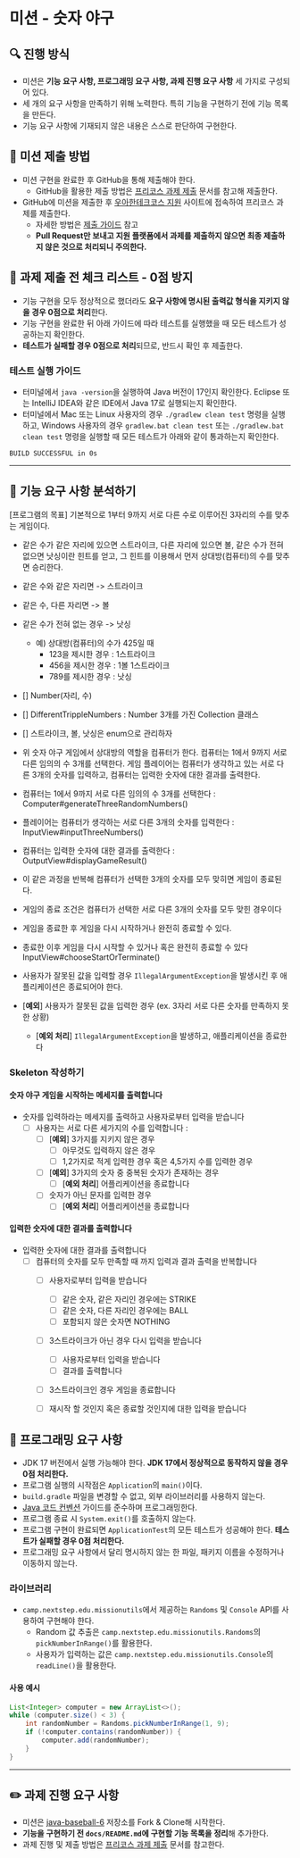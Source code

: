 # 미션 - 숫자 야구

## 🔍 진행 방식

- 미션은 **기능 요구 사항, 프로그래밍 요구 사항, 과제 진행 요구 사항** 세 가지로 구성되어 있다.
- 세 개의 요구 사항을 만족하기 위해 노력한다. 특히 기능을 구현하기 전에 기능 목록을 만든다.
- 기능 요구 사항에 기재되지 않은 내용은 스스로 판단하여 구현한다.

## 📮 미션 제출 방법

- 미션 구현을 완료한 후 GitHub을 통해 제출해야 한다.
    - GitHub을 활용한 제출 방법은 [프리코스 과제 제출](https://github.com/woowacourse/woowacourse-docs/tree/master/precourse) 문서를 참고해
      제출한다.
- GitHub에 미션을 제출한 후 [우아한테크코스 지원](https://apply.techcourse.co.kr) 사이트에 접속하여 프리코스 과제를 제출한다.
    - 자세한 방법은 [제출 가이드](https://github.com/woowacourse/woowacourse-docs/tree/master/precourse#제출-가이드) 참고
    - **Pull Request만 보내고 지원 플랫폼에서 과제를 제출하지 않으면 최종 제출하지 않은 것으로 처리되니 주의한다.**

## 🚨 과제 제출 전 체크 리스트 - 0점 방지

- 기능 구현을 모두 정상적으로 했더라도 **요구 사항에 명시된 출력값 형식을 지키지 않을 경우 0점으로 처리**한다.
- 기능 구현을 완료한 뒤 아래 가이드에 따라 테스트를 실행했을 때 모든 테스트가 성공하는지 확인한다.
- **테스트가 실패할 경우 0점으로 처리**되므로, 반드시 확인 후 제출한다.

### 테스트 실행 가이드

- 터미널에서 `java -version`을 실행하여 Java 버전이 17인지 확인한다.
  Eclipse 또는 IntelliJ IDEA와 같은 IDE에서 Java 17로 실행되는지 확인한다.
- 터미널에서 Mac 또는 Linux 사용자의 경우 `./gradlew clean test` 명령을 실행하고,
  Windows 사용자의 경우 `gradlew.bat clean test` 또는 `./gradlew.bat clean test` 명령을 실행할 때 모든 테스트가 아래와 같이 통과하는지 확인한다.

```
BUILD SUCCESSFUL in 0s
```

---

## 🚀 기능 요구 사항 분석하기 

[프로그램의 목표] 기본적으로 1부터 9까지 서로 다른 수로 이루어진 3자리의 수를 맞추는 게임이다.

- 같은 수가 같은 자리에 있으면 스트라이크, 다른 자리에 있으면 볼, 같은 수가 전혀 없으면 낫싱이란 힌트를 얻고, 그 힌트를 이용해서 먼저 상대방(컴퓨터)의 수를 맞추면 승리한다.
- 같은 수와 같은 자리면 -> 스트라이크
- 같은 수, 다른 자리면 -> 볼
- 같은 수가 전혀 없는 경우 -> 낫싱
    - 예) 상대방(컴퓨터)의 수가 425일 때
        - 123을 제시한 경우 : 1스트라이크
        - 456을 제시한 경우 : 1볼 1스트라이크
        - 789를 제시한 경우 : 낫싱

- [] Number(자리, 수)
- [] DifferentTrippleNumbers : Number 3개를 가진 Collection 클래스 
- [] 스트라이크, 볼, 낫싱은 enum으로 관리하자 

- 위 숫자 야구 게임에서 상대방의 역할을 컴퓨터가 한다. 컴퓨터는 1에서 9까지 서로 다른 임의의 수 3개를 선택한다. 게임 플레이어는 컴퓨터가 생각하고 있는 서로 다른 3개의 숫자를 입력하고, 컴퓨터는 입력한 숫자에 대한
  결과를 출력한다.
- 컴퓨터는 1에서 9까지 서로 다른 임의의 수 3개를 선택한다 : Computer#generateThreeRandomNumbers()
- 플레이어는 컴퓨터가 생각하는 서로 다른 3개의 숫자를 입력한다 : InputView#inputThreeNumbers()
- 컴퓨터는 입력한 숫자에 대한 결과를 출력한다 : OutputView#displayGameResult()

- 이 같은 과정을 반복해 컴퓨터가 선택한 3개의 숫자를 모두 맞히면 게임이 종료된다.
- 게임의 종료 조건은 컴퓨터가 선택한 서로 다른 3개의 숫자를 모두 맞힌 경우이다
- 게임을 종료한 후 게임을 다시 시작하거나 완전히 종료할 수 있다.
- 종료한 이후 게임을 다시 시작할 수 있거나 혹은 완전히 종료할 수 있다 InputView#chooseStartOrTerminate()

- 사용자가 잘못된 값을 입력할 경우 `IllegalArgumentException`을 발생시킨 후 애플리케이션은 종료되어야 한다.
- [**예외**] 사용자가 잘못된 값을 입력한 경우 (ex. 3자리 서로 다른 숫자를 만족하지 못한 상황)
  - [**예외 처리**] `IllegalArgumentException`을 발생하고, 애플리케이션을 종료한다 
  
### Skeleton 작성하기

#### 숫자 야구 게임을 시작하는 메세지를 출력합니다 
- 숫자를 입력하라는 메세지를 출력하고 사용자로부터 입력을 받습니다 
  - [ ] 사용자는 서로 다른 세가지의 수를 입력합니다 :
    - [ ] [**예외**] 3가지를 지키지 않은 경우
      - [ ] 아무것도 입력하지 않은 경우
      - [ ] 1,2가지로 적게 입력한 경우 혹은 4,5가지 수를 입력한 경우
      
    - [ ] [**예외**] 3가지의 숫자 중 중복된 숫자가 존재하는 경우
      - [ ] [**예외 처리**] 어플리케이션을 종료합니다
    
    - [ ] 숫자가 아닌 문자를 입력한 경우 
        - [ ] [**예외 처리**] 어플리케이션을 종료합니다

#### 입력한 숫자에 대한 결과를 출력합니다
- 입력한 숫자에 대한 결과를 출력합니다 
  - [ ] 컴퓨터의 숫자를 모두 만족할 때 까지 입력과 결과 출력을 반복합니다
    - [ ] 사용자로부터 입력을 받습니다 
      - [ ] 같은 숫자, 같은 자리인 경우에는 STRIKE
      - [ ] 같은 숫자, 다른 자리인 경우에는 BALL
      - [ ] 포함되지 않은 숫자면 NOTHING
      
    - [ ] 3스트라이크가 아닌 경우 다시 입력을 받습니다
      - [ ] 사용자로부터 입력을 받습니다
      - [ ] 결과를 출력합니다
    
    - [ ] 3스트라이크인 경우 게임을 종료합니다
    - [ ] 재시작 할 것인지 혹은 종료할 것인지에 대한 입력을 받습니다 



## 🎯 프로그래밍 요구 사항

- JDK 17 버전에서 실행 가능해야 한다. **JDK 17에서 정상적으로 동작하지 않을 경우 0점 처리한다.**
- 프로그램 실행의 시작점은 `Application`의 `main()`이다.
- `build.gradle` 파일을 변경할 수 없고, 외부 라이브러리를 사용하지 않는다.
- [Java 코드 컨벤션](https://github.com/woowacourse/woowacourse-docs/tree/master/styleguide/java) 가이드를 준수하며 프로그래밍한다.
- 프로그램 종료 시 `System.exit()`를 호출하지 않는다.
- 프로그램 구현이 완료되면 `ApplicationTest`의 모든 테스트가 성공해야 한다. **테스트가 실패할 경우 0점 처리한다.**
- 프로그래밍 요구 사항에서 달리 명시하지 않는 한 파일, 패키지 이름을 수정하거나 이동하지 않는다.

### 라이브러리

- `camp.nextstep.edu.missionutils`에서 제공하는 `Randoms` 및 `Console` API를 사용하여 구현해야 한다.
    - Random 값 추출은 `camp.nextstep.edu.missionutils.Randoms`의 `pickNumberInRange()`를 활용한다.
    - 사용자가 입력하는 값은 `camp.nextstep.edu.missionutils.Console`의 `readLine()`을 활용한다.

#### 사용 예시

```java
List<Integer> computer = new ArrayList<>();
while (computer.size() < 3) {
    int randomNumber = Randoms.pickNumberInRange(1, 9);
    if (!computer.contains(randomNumber)) {
        computer.add(randomNumber);
    }
}
```

---

## ✏️ 과제 진행 요구 사항

- 미션은 [java-baseball-6](https://github.com/woowacourse-precourse/java-baseball-6) 저장소를 Fork & Clone해 시작한다.
- **기능을 구현하기 전 `docs/README.md`에 구현할 기능 목록을 정리**해 추가한다.
- 과제 진행 및 제출 방법은 [프리코스 과제 제출](https://github.com/woowacourse/woowacourse-docs/tree/master/precourse) 문서를 참고한다.
